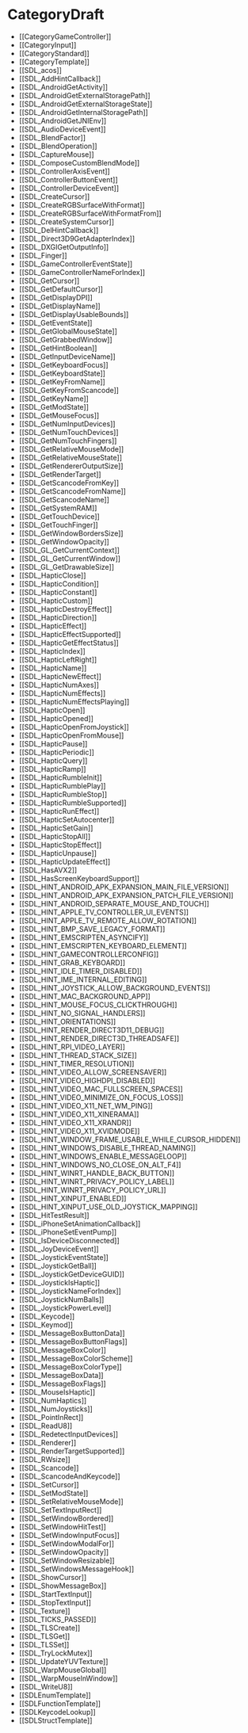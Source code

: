 # CategoryDraft

<!-- BEGIN CATEGORY LIST -->
* [[CategoryGameController]]
* [[CategoryInput]]
* [[CategoryStandard]]
* [[CategoryTemplate]]
* [[SDL_acos]]
* [[SDL_AddHintCallback]]
* [[SDL_AndroidGetActivity]]
* [[SDL_AndroidGetExternalStoragePath]]
* [[SDL_AndroidGetExternalStorageState]]
* [[SDL_AndroidGetInternalStoragePath]]
* [[SDL_AndroidGetJNIEnv]]
* [[SDL_AudioDeviceEvent]]
* [[SDL_BlendFactor]]
* [[SDL_BlendOperation]]
* [[SDL_CaptureMouse]]
* [[SDL_ComposeCustomBlendMode]]
* [[SDL_ControllerAxisEvent]]
* [[SDL_ControllerButtonEvent]]
* [[SDL_ControllerDeviceEvent]]
* [[SDL_CreateCursor]]
* [[SDL_CreateRGBSurfaceWithFormat]]
* [[SDL_CreateRGBSurfaceWithFormatFrom]]
* [[SDL_CreateSystemCursor]]
* [[SDL_DelHintCallback]]
* [[SDL_Direct3D9GetAdapterIndex]]
* [[SDL_DXGIGetOutputInfo]]
* [[SDL_Finger]]
* [[SDL_GameControllerEventState]]
* [[SDL_GameControllerNameForIndex]]
* [[SDL_GetCursor]]
* [[SDL_GetDefaultCursor]]
* [[SDL_GetDisplayDPI]]
* [[SDL_GetDisplayName]]
* [[SDL_GetDisplayUsableBounds]]
* [[SDL_GetEventState]]
* [[SDL_GetGlobalMouseState]]
* [[SDL_GetGrabbedWindow]]
* [[SDL_GetHintBoolean]]
* [[SDL_GetInputDeviceName]]
* [[SDL_GetKeyboardFocus]]
* [[SDL_GetKeyboardState]]
* [[SDL_GetKeyFromName]]
* [[SDL_GetKeyFromScancode]]
* [[SDL_GetKeyName]]
* [[SDL_GetModState]]
* [[SDL_GetMouseFocus]]
* [[SDL_GetNumInputDevices]]
* [[SDL_GetNumTouchDevices]]
* [[SDL_GetNumTouchFingers]]
* [[SDL_GetRelativeMouseMode]]
* [[SDL_GetRelativeMouseState]]
* [[SDL_GetRendererOutputSize]]
* [[SDL_GetRenderTarget]]
* [[SDL_GetScancodeFromKey]]
* [[SDL_GetScancodeFromName]]
* [[SDL_GetScancodeName]]
* [[SDL_GetSystemRAM]]
* [[SDL_GetTouchDevice]]
* [[SDL_GetTouchFinger]]
* [[SDL_GetWindowBordersSize]]
* [[SDL_GetWindowOpacity]]
* [[SDL_GL_GetCurrentContext]]
* [[SDL_GL_GetCurrentWindow]]
* [[SDL_GL_GetDrawableSize]]
* [[SDL_HapticClose]]
* [[SDL_HapticCondition]]
* [[SDL_HapticConstant]]
* [[SDL_HapticCustom]]
* [[SDL_HapticDestroyEffect]]
* [[SDL_HapticDirection]]
* [[SDL_HapticEffect]]
* [[SDL_HapticEffectSupported]]
* [[SDL_HapticGetEffectStatus]]
* [[SDL_HapticIndex]]
* [[SDL_HapticLeftRight]]
* [[SDL_HapticName]]
* [[SDL_HapticNewEffect]]
* [[SDL_HapticNumAxes]]
* [[SDL_HapticNumEffects]]
* [[SDL_HapticNumEffectsPlaying]]
* [[SDL_HapticOpen]]
* [[SDL_HapticOpened]]
* [[SDL_HapticOpenFromJoystick]]
* [[SDL_HapticOpenFromMouse]]
* [[SDL_HapticPause]]
* [[SDL_HapticPeriodic]]
* [[SDL_HapticQuery]]
* [[SDL_HapticRamp]]
* [[SDL_HapticRumbleInit]]
* [[SDL_HapticRumblePlay]]
* [[SDL_HapticRumbleStop]]
* [[SDL_HapticRumbleSupported]]
* [[SDL_HapticRunEffect]]
* [[SDL_HapticSetAutocenter]]
* [[SDL_HapticSetGain]]
* [[SDL_HapticStopAll]]
* [[SDL_HapticStopEffect]]
* [[SDL_HapticUnpause]]
* [[SDL_HapticUpdateEffect]]
* [[SDL_HasAVX2]]
* [[SDL_HasScreenKeyboardSupport]]
* [[SDL_HINT_ANDROID_APK_EXPANSION_MAIN_FILE_VERSION]]
* [[SDL_HINT_ANDROID_APK_EXPANSION_PATCH_FILE_VERSION]]
* [[SDL_HINT_ANDROID_SEPARATE_MOUSE_AND_TOUCH]]
* [[SDL_HINT_APPLE_TV_CONTROLLER_UI_EVENTS]]
* [[SDL_HINT_APPLE_TV_REMOTE_ALLOW_ROTATION]]
* [[SDL_HINT_BMP_SAVE_LEGACY_FORMAT]]
* [[SDL_HINT_EMSCRIPTEN_ASYNCIFY]]
* [[SDL_HINT_EMSCRIPTEN_KEYBOARD_ELEMENT]]
* [[SDL_HINT_GAMECONTROLLERCONFIG]]
* [[SDL_HINT_GRAB_KEYBOARD]]
* [[SDL_HINT_IDLE_TIMER_DISABLED]]
* [[SDL_HINT_IME_INTERNAL_EDITING]]
* [[SDL_HINT_JOYSTICK_ALLOW_BACKGROUND_EVENTS]]
* [[SDL_HINT_MAC_BACKGROUND_APP]]
* [[SDL_HINT_MOUSE_FOCUS_CLICKTHROUGH]]
* [[SDL_HINT_NO_SIGNAL_HANDLERS]]
* [[SDL_HINT_ORIENTATIONS]]
* [[SDL_HINT_RENDER_DIRECT3D11_DEBUG]]
* [[SDL_HINT_RENDER_DIRECT3D_THREADSAFE]]
* [[SDL_HINT_RPI_VIDEO_LAYER]]
* [[SDL_HINT_THREAD_STACK_SIZE]]
* [[SDL_HINT_TIMER_RESOLUTION]]
* [[SDL_HINT_VIDEO_ALLOW_SCREENSAVER]]
* [[SDL_HINT_VIDEO_HIGHDPI_DISABLED]]
* [[SDL_HINT_VIDEO_MAC_FULLSCREEN_SPACES]]
* [[SDL_HINT_VIDEO_MINIMIZE_ON_FOCUS_LOSS]]
* [[SDL_HINT_VIDEO_X11_NET_WM_PING]]
* [[SDL_HINT_VIDEO_X11_XINERAMA]]
* [[SDL_HINT_VIDEO_X11_XRANDR]]
* [[SDL_HINT_VIDEO_X11_XVIDMODE]]
* [[SDL_HINT_WINDOW_FRAME_USABLE_WHILE_CURSOR_HIDDEN]]
* [[SDL_HINT_WINDOWS_DISABLE_THREAD_NAMING]]
* [[SDL_HINT_WINDOWS_ENABLE_MESSAGELOOP]]
* [[SDL_HINT_WINDOWS_NO_CLOSE_ON_ALT_F4]]
* [[SDL_HINT_WINRT_HANDLE_BACK_BUTTON]]
* [[SDL_HINT_WINRT_PRIVACY_POLICY_LABEL]]
* [[SDL_HINT_WINRT_PRIVACY_POLICY_URL]]
* [[SDL_HINT_XINPUT_ENABLED]]
* [[SDL_HINT_XINPUT_USE_OLD_JOYSTICK_MAPPING]]
* [[SDL_HitTestResult]]
* [[SDL_iPhoneSetAnimationCallback]]
* [[SDL_iPhoneSetEventPump]]
* [[SDL_IsDeviceDisconnected]]
* [[SDL_JoyDeviceEvent]]
* [[SDL_JoystickEventState]]
* [[SDL_JoystickGetBall]]
* [[SDL_JoystickGetDeviceGUID]]
* [[SDL_JoystickIsHaptic]]
* [[SDL_JoystickNameForIndex]]
* [[SDL_JoystickNumBalls]]
* [[SDL_JoystickPowerLevel]]
* [[SDL_Keycode]]
* [[SDL_Keymod]]
* [[SDL_MessageBoxButtonData]]
* [[SDL_MessageBoxButtonFlags]]
* [[SDL_MessageBoxColor]]
* [[SDL_MessageBoxColorScheme]]
* [[SDL_MessageBoxColorType]]
* [[SDL_MessageBoxData]]
* [[SDL_MessageBoxFlags]]
* [[SDL_MouseIsHaptic]]
* [[SDL_NumHaptics]]
* [[SDL_NumJoysticks]]
* [[SDL_PointInRect]]
* [[SDL_ReadU8]]
* [[SDL_RedetectInputDevices]]
* [[SDL_Renderer]]
* [[SDL_RenderTargetSupported]]
* [[SDL_RWsize]]
* [[SDL_Scancode]]
* [[SDL_ScancodeAndKeycode]]
* [[SDL_SetCursor]]
* [[SDL_SetModState]]
* [[SDL_SetRelativeMouseMode]]
* [[SDL_SetTextInputRect]]
* [[SDL_SetWindowBordered]]
* [[SDL_SetWindowHitTest]]
* [[SDL_SetWindowInputFocus]]
* [[SDL_SetWindowModalFor]]
* [[SDL_SetWindowOpacity]]
* [[SDL_SetWindowResizable]]
* [[SDL_SetWindowsMessageHook]]
* [[SDL_ShowCursor]]
* [[SDL_ShowMessageBox]]
* [[SDL_StartTextInput]]
* [[SDL_StopTextInput]]
* [[SDL_Texture]]
* [[SDL_TICKS_PASSED]]
* [[SDL_TLSCreate]]
* [[SDL_TLSGet]]
* [[SDL_TLSSet]]
* [[SDL_TryLockMutex]]
* [[SDL_UpdateYUVTexture]]
* [[SDL_WarpMouseGlobal]]
* [[SDL_WarpMouseInWindow]]
* [[SDL_WriteU8]]
* [[SDLEnumTemplate]]
* [[SDLFunctionTemplate]]
* [[SDLKeycodeLookup]]
* [[SDLStructTemplate]]
<!-- END CATEGORY LIST -->


